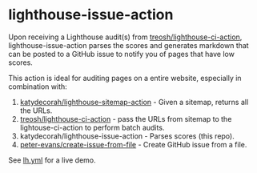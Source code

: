 # lighthouse-issue-action


Upon receiving a Lighthouse audit(s) from [treosh/lighthouse-ci-action](https://github.com/treosh/lighthouse-ci-action), lighthouse-issue-action parses the scores and generates markdown that can be posted to a GitHub issue to notify you of pages that have low scores.

This action is ideal for auditing pages on a entire website, especially in combination with:

1. [katydecorah/lighthouse-sitemap-action](https://github.com/katydecorah/lighthouse-sitemap-action) - Given a sitemap, returns all the URLs.
2. [treosh/lighthouse-ci-action](https://github.com/treosh/lighthouse-ci-action) - pass the URLs from sitemap to the lightouse-ci-action to perform batch audits.
3. katydecorah/lighthouse-issue-action - Parses scores (this repo).
4. [peter-evans/create-issue-from-file](https://github.com/peter-evans/create-issue-from-file) - Create GitHub issue from a file.

See [lh.yml](.github/workflows/lh.yml) for a live demo.
